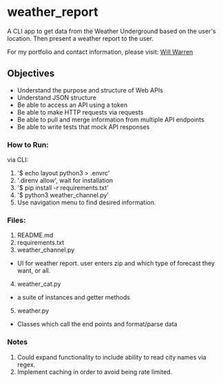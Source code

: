 # weather_report

A CLI app to get data from the Weather Underground based on the user's location. Then present a weather report to the user.

For my portfolio and contact information, please visit: [Will Warren](https://willwile4.github.io)

## Objectives

* Understand the purpose and structure of Web APIs
* Understand JSON structure
* Be able to access an API using a token
* Be able to make HTTP requests via requests
* Be able to pull and merge information from multiple API endpoints
* Be able to write tests that mock API responses

### How to Run:
via CLI:
1. '$ echo layout python3 > .envrc'
2. '.direnv allow', wait for installation
3. '$ pip install -r requirements.txt'
4. '$ python3 weather_channel.py'
5. Use navigation menu to find desired information.

### Files:
1. README.md
2. requirements.txt
3. weather_channel.py
  - UI for weather report. user enters zip and which type of forecast they want, or all.
4. weather_cat.py
  - a suite of instances and getter methods
5. weather.py
  - Classes which call the end points and format/parse data

### Notes
1. Could expand functionality to include ability to read city names via regex.
2. Implement caching in order to avoid being rate limited.
